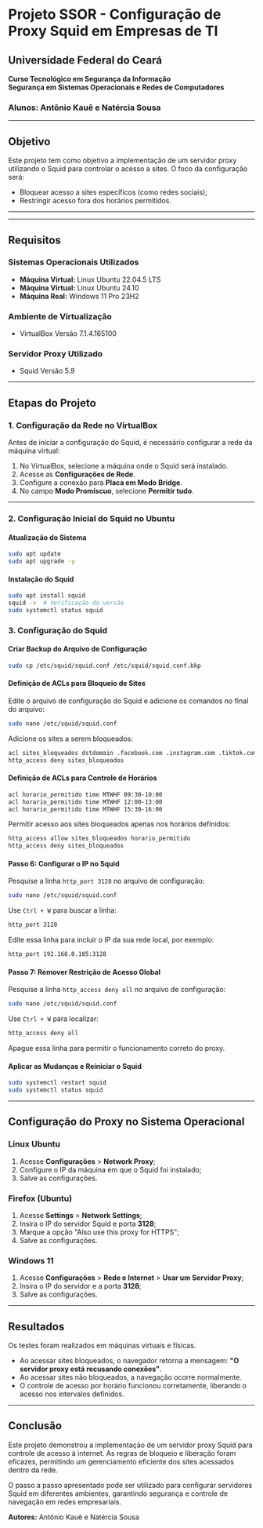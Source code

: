 # Projeto SSOR - Configuração de Proxy Squid em Empresas de TI

## Universidade Federal do Ceará  
**Curso Tecnológico em Segurança da Informação**  
**Segurança em Sistemas Operacionais e Redes de Computadores**  

### Alunos: Antônio Kauê e Natércia Sousa

---

## Objetivo

Este projeto tem como objetivo a implementação de um servidor proxy utilizando o Squid para controlar o acesso a sites. O foco da configuração será:

- Bloquear acesso a sites específicos (como redes sociais);
- Restringir acesso fora dos horários permitidos.

---

---

## Requisitos

### Sistemas Operacionais Utilizados
- **Máquina Virtual:** Linux Ubuntu 22.04.5 LTS
- **Máquina Virtual:** Linux Ubuntu 24.10
- **Máquina Real:** Windows 11 Pro 23H2

### Ambiente de Virtualização
- VirtualBox Versão 7.1.4.165100

### Servidor Proxy Utilizado
- Squid Versão 5.9

---

## Etapas do Projeto

### 1. Configuração da Rede no VirtualBox
Antes de iniciar a configuração do Squid, é necessário configurar a rede da máquina virtual:

1. No VirtualBox, selecione a máquina onde o Squid será instalado.
2. Acesse as **Configurações de Rede**.
3. Configure a conexão para **Placa em Modo Bridge**.
4. No campo **Modo Promíscuo**, selecione **Permitir tudo**.

---

### 2. Configuração Inicial do Squid no Ubuntu

#### Atualização do Sistema
```bash
sudo apt update  
sudo apt upgrade -y
```

#### Instalação do Squid
```bash
sudo apt install squid
squid -v  # Verificação da versão
sudo systemctl status squid
```

### 3. Configuração do Squid

#### Criar Backup do Arquivo de Configuração
```bash
sudo cp /etc/squid/squid.conf /etc/squid/squid.conf.bkp
```

#### Definição de ACLs para Bloqueio de Sites
Edite o arquivo de configuração do Squid e adicione os comandos no final do arquivo:
```bash
sudo nano /etc/squid/squid.conf
```
Adicione os sites a serem bloqueados:
```bash
acl sites_bloqueados dstdomain .facebook.com .instagram.com .tiktok.com
http_access deny sites_bloqueados
```

#### Definição de ACLs para Controle de Horários
```bash
acl horario_permitido time MTWHF 09:30-10:00
acl horario_permitido time MTWHF 12:00-13:00
acl horario_permitido time MTWHF 15:30-16:00
```
Permitir acesso aos sites bloqueados apenas nos horários definidos:
```bash
http_access allow sites_bloqueados horario_permitido
http_access deny sites_bloqueados
```

#### Passo 6: Configurar o IP no Squid
Pesquise a linha `http_port 3128` no arquivo de configuração:
```bash
sudo nano /etc/squid/squid.conf
```
Use `Ctrl + W` para buscar a linha:
```bash
http_port 3128
```
Edite essa linha para incluir o IP da sua rede local, por exemplo:
```bash
http_port 192.168.0.105:3128
```

#### Passo 7: Remover Restrição de Acesso Global
Pesquise a linha `http_access deny all` no arquivo de configuração:
```bash
sudo nano /etc/squid/squid.conf
```
Use `Ctrl + W` para localizar:
```bash
http_access deny all
```
Apague essa linha para permitir o funcionamento correto do proxy.

#### Aplicar as Mudanças e Reiniciar o Squid
```bash
sudo systemctl restart squid
sudo systemctl status squid
```

---

## Configuração do Proxy no Sistema Operacional

### Linux Ubuntu
1. Acesse **Configurações** > **Network Proxy**;
2. Configure o IP da máquina em que o Squid foi instalado;
3. Salve as configurações.

### Firefox (Ubuntu)
1. Acesse **Settings** > **Network Settings**;
2. Insira o IP do servidor Squid e porta **3128**;
3. Marque a opção "Also use this proxy for HTTPS";
4. Salve as configurações.

### Windows 11
1. Acesse **Configurações** > **Rede e Internet** > **Usar um Servidor Proxy**;
2. Insira o IP do servidor e a porta **3128**;
3. Salve as configurações.

---

## Resultados

Os testes foram realizados em máquinas virtuais e físicas. 

- Ao acessar sites bloqueados, o navegador retorna a mensagem: **"O servidor proxy está recusando conexões"**.
- Ao acessar sites não bloqueados, a navegação ocorre normalmente.
- O controle de acesso por horário funcionou corretamente, liberando o acesso nos intervalos definidos.

---

## Conclusão

Este projeto demonstrou a implementação de um servidor proxy Squid para controle de acesso à internet. As regras de bloqueio e liberação foram eficazes, permitindo um gerenciamento eficiente dos sites acessados dentro da rede.

O passo a passo apresentado pode ser utilizado para configurar servidores Squid em diferentes ambientes, garantindo segurança e controle de navegação em redes empresariais.

**Autores:** Antônio Kauê e Natércia Sousa

